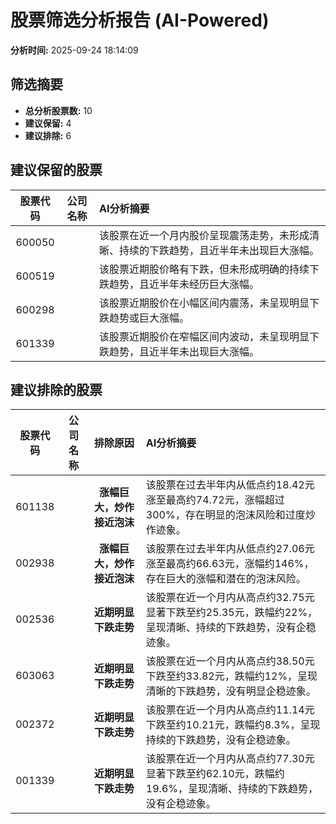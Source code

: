 # 股票筛选分析报告 (AI-Powered)

**分析时间:** 2025-09-24 18:14:09

## 筛选摘要

- **总分析股票数:** 10
- **建议保留:** 4
- **建议排除:** 6

## 建议保留的股票

| 股票代码 | 公司名称 | AI分析摘要 |
|:---:|:---:|:---|
| 600050 |  | 该股票在近一个月内股价呈现震荡走势，未形成清晰、持续的下跌趋势，且近半年未出现巨大涨幅。 |
| 600519 |  | 该股票近期股价略有下跌，但未形成明确的持续下跌趋势，且近半年未经历巨大涨幅。 |
| 600298 |  | 该股票近期股价在小幅区间内震荡，未呈现明显下跌趋势或巨大涨幅。 |
| 601339 |  | 该股票近期股价在窄幅区间内波动，未呈现明显下跌趋势，且近半年未出现巨大涨幅。 |

## 建议排除的股票

| 股票代码 | 公司名称 | 排除原因 | AI分析摘要 |
|:---:|:---:|:---:|:---|
| 601138 |  | **涨幅巨大，炒作接近泡沫** | 该股票在过去半年内从低点约18.42元涨至最高约74.72元，涨幅超过300%，存在明显的泡沫风险和过度炒作迹象。 |
| 002938 |  | **涨幅巨大，炒作接近泡沫** | 该股票在过去半年内从低点约27.06元涨至最高约66.63元，涨幅约146%，存在巨大的涨幅和潜在的泡沫风险。 |
| 002536 |  | **近期明显下跌走势** | 该股票在近一个月内从高点约32.75元显著下跌至约25.35元，跌幅约22%，呈现清晰、持续的下跌趋势，没有企稳迹象。 |
| 603063 |  | **近期明显下跌走势** | 该股票在近一个月内从高点约38.50元下跌至约33.82元，跌幅约12%，呈现清晰的下跌趋势，没有明显企稳迹象。 |
| 002372 |  | **近期明显下跌走势** | 该股票在近一个月内从高点约11.14元下跌至约10.21元，跌幅约8.3%，呈现持续的下跌趋势，没有企稳迹象。 |
| 001339 |  | **近期明显下跌走势** | 该股票在近一个月内从高点约77.30元显著下跌至约62.10元，跌幅约19.6%，呈现清晰、持续的下跌趋势，没有企稳迹象。 |
